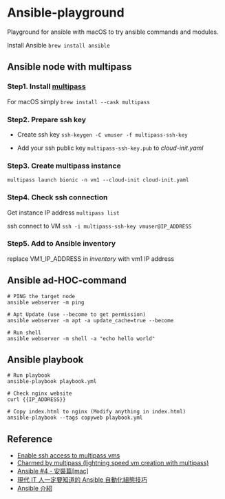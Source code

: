 # Ansible-playground
Playground for ansible with macOS to try ansible commands and modules.

Install Ansible
`brew install ansible`

## Ansible node with multipass

### Step1. Install [multipass](https://multipass.run/docs/how-to-guides#heading--install-multipass-)

For macOS simply
`brew install --cask multipass`

### Step2. Prepare ssh key

- Create ssh key 
`ssh-keygen -C vmuser -f multipass-ssh-key`

- Add your ssh public key `multipass-ssh-key.pub` to *cloud-init.yaml*

### Step3. Create multipass instance

`multipass launch bionic -n vm1 --cloud-init cloud-init.yaml`

### Step4. Check ssh connection

Get instance IP address
`multipass list`

ssh connect to VM
`ssh -i multipass-ssh-key vmuser@IP_ADDRESS`

### Step5. Add to Ansible inventory

replace VM1_IP_ADDRESS in *inventory* with vm1 IP address

## Ansible ad-HOC-command

```shell
# PING the target node
ansible webserver -m ping

# Apt Update (use --become to get permission)
ansible webserver -m apt -a update_cache=true --become

# Run shell
ansible webserver -m shell -a "echo hello world"
```

## Ansible playbook

```shell
# Run playbook
ansible-playbook playbook.yml

# Check nginx website
curl {{IP_ADDRESS}}

# Copy index.html to nginx (Modify anything in index.html)
ansible-playbook --tags copyweb playbook.yml
```

## Reference

- [Enable ssh access to multipass vms](https://dev.to/arc42/enable-ssh-access-to-multipass-vms-36p7)
- [Charmed by multipass (lightning speed vm creation with multipass)](https://sejuba.medium.com/charmed-by-multipass-lightning-speed-vm-creation-with-multipass-55f49ebdbb53)
- [Ansible #4 - 安裝篇[mac]](https://www.gss.com.tw/blog/ansible-4-%E5%AE%89%E8%A3%9D%E7%AF%87-mac)
- [現代 IT 人一定要知道的 Ansible 自動化組態技巧](https://chusiang.gitbooks.io/automate-with-ansible/content/05.how-to-practive-the-ansible-with-docker.html)
- [Ansible 介紹](https://ithelp.ithome.com.tw/articles/10191609)